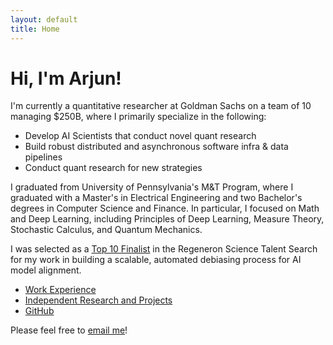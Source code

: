 ```yaml
---
layout: default
title: Home
---
```


# Hi, I'm Arjun!

I'm currently a quantitative researcher at Goldman Sachs on a team of 10 managing $250B, where I primarily specialize in the following:

- Develop AI Scientists that conduct novel quant research
- Build robust distributed and asynchronous software infra & data pipelines
- Conduct quant research for new strategies

I graduated from University of Pennsylvania's M&T Program, where I graduated with a Master's in Electrical Engineering and two Bachelor's degrees in Computer Science and Finance. In particular, I focused on Math and Deep Learning, including Principles of Deep Learning, Measure Theory, Stochastic Calculus, and Quantum Mechanics.

I was selected as a [Top 10 Finalist](https://www.societyforscience.org/regeneron-sts/2020-sts-winners/) in the Regeneron Science Talent Search for my work in building a scalable, automated debiasing process for AI model alignment.

- [Work Experience](/experience)
- [Independent Research and Projects](/projects)
- [GitHub](https://github.com/arjunneervannan)

Please feel free to [email me](arjun.neervannan@gmail.com)!
